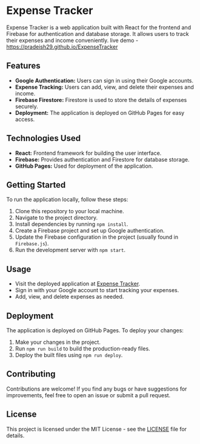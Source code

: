 # Expense Tracker

Expense Tracker is a web application built with React for the frontend and Firebase for authentication and database storage. It allows users to track their expenses and income conveniently.
live demo - https://pradeish29.github.io/ExpenseTracker

## Features

- **Google Authentication:** Users can sign in using their Google accounts.
- **Expense Tracking:** Users can add, view, and delete their expenses and income.
- **Firebase Firestore:** Firestore is used to store the details of expenses securely.
- **Deployment:** The application is deployed on GitHub Pages for easy access.

## Technologies Used

- **React:** Frontend framework for building the user interface.
- **Firebase:** Provides authentication and Firestore for database storage.
- **GitHub Pages:** Used for deployment of the application.

## Getting Started

To run the application locally, follow these steps:

1. Clone this repository to your local machine.
2. Navigate to the project directory.
3. Install dependencies by running `npm install`.
4. Create a Firebase project and set up Google authentication.
5. Update the Firebase configuration in the project (usually found in `Firebase.js`).
6. Run the development server with `npm start`.

## Usage

- Visit the deployed application at [Expense Tracker](https://pradeish29.github.io/ExpenseTracker).
- Sign in with your Google account to start tracking your expenses.
- Add, view, and delete expenses as needed.

## Deployment

The application is deployed on GitHub Pages. To deploy your changes:

1. Make your changes in the project.
2. Run `npm run build` to build the production-ready files.
3. Deploy the built files using `npm run deploy`.

## Contributing

Contributions are welcome! If you find any bugs or have suggestions for improvements, feel free to open an issue or submit a pull request.

## License

This project is licensed under the MIT License - see the [LICENSE](LICENSE) file for details.
